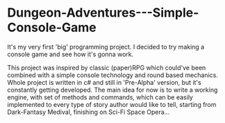 # Dungeon-Adventures---Simple-Console-Game
It's my very first 'big' programming project. I decided to try making a console game and see how it's gonna work.

This project was inspired by classic (paper)RPG which could've been combined with a simple console technology and round based mechanics.
Whole project is written in c# and still in 'Pre-Alpha' version, but it's constantly getting developed. The main idea for now
is to write a working engine, with set of methods and commands, which can be easily implemented to every type of story author would like
to tell, starting from Dark-Fantasy Medival, finishing on Sci-Fi Space Opera...
